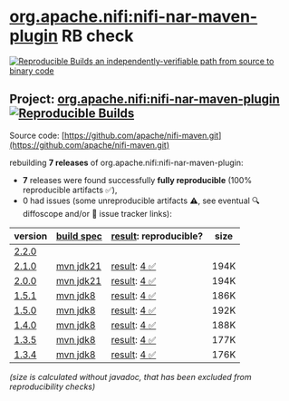 [org.apache.nifi:nifi-nar-maven-plugin](https://central.sonatype.com/artifact/org.apache.nifi/nifi-nar-maven-plugin/versions) RB check
=======

[![Reproducible Builds](https://reproducible-builds.org/images/logos/rb.svg) an independently-verifiable path from source to binary code](https://reproducible-builds.org/)

## Project: [org.apache.nifi:nifi-nar-maven-plugin](https://central.sonatype.com/artifact/org.apache.nifi/nifi-nar-maven-plugin/versions) [![Reproducible Builds](https://img.shields.io/endpoint?url=https://raw.githubusercontent.com/jvm-repo-rebuild/reproducible-central/master/content/org/apache/nifi/nifi-nar-maven-plugin/badge.json)](https://github.com/jvm-repo-rebuild/reproducible-central/blob/master/content/org/apache/nifi/nifi-nar-maven-plugin/README.md)

Source code: [https://github.com/apache/nifi-maven.git](https://github.com/apache/nifi-maven.git)

rebuilding **7 releases** of org.apache.nifi:nifi-nar-maven-plugin:
- **7** releases were found successfully **fully reproducible** (100% reproducible artifacts :white_check_mark:),
- 0 had issues (some unreproducible artifacts :warning:, see eventual :mag: diffoscope and/or :memo: issue tracker links):

| version | [build spec](/BUILDSPEC.md) | [result](https://reproducible-builds.org/docs/jvm/): reproducible? | size |
| -- | --------- | ------ | -- |
| [2.2.0](https://central.sonatype.com/artifact/org.apache.nifi/nifi-nar-maven-plugin/2.2.0/pom) | | | |
| [2.1.0](https://central.sonatype.com/artifact/org.apache.nifi/nifi-nar-maven-plugin/2.1.0/pom) | [mvn jdk21](nifi-nar-maven-plugin-2.1.0.buildspec) | [result](nifi-nar-maven-plugin-2.1.0.buildinfo): [4 :white_check_mark: ](nifi-nar-maven-plugin-2.1.0.buildcompare) | 194K |
| [2.0.0](https://central.sonatype.com/artifact/org.apache.nifi/nifi-nar-maven-plugin/2.0.0/pom) | [mvn jdk21](nifi-nar-maven-plugin-2.0.0.buildspec) | [result](nifi-nar-maven-plugin-2.0.0.buildinfo): [4 :white_check_mark: ](nifi-nar-maven-plugin-2.0.0.buildcompare) | 194K |
| [1.5.1](https://central.sonatype.com/artifact/org.apache.nifi/nifi-nar-maven-plugin/1.5.1/pom) | [mvn jdk8](nifi-nar-maven-plugin-1.5.1.buildspec) | [result](nifi-nar-maven-plugin-1.5.1.buildinfo): [4 :white_check_mark: ](nifi-nar-maven-plugin-1.5.1.buildcompare) | 186K |
| [1.5.0](https://central.sonatype.com/artifact/org.apache.nifi/nifi-nar-maven-plugin/1.5.0/pom) | [mvn jdk8](nifi-nar-maven-plugin-1.5.0.buildspec) | [result](nifi-nar-maven-plugin-1.5.0.buildinfo): [4 :white_check_mark: ](nifi-nar-maven-plugin-1.5.0.buildcompare) | 192K |
| [1.4.0](https://central.sonatype.com/artifact/org.apache.nifi/nifi-nar-maven-plugin/1.4.0/pom) | [mvn jdk8](nifi-nar-maven-plugin-1.4.0.buildspec) | [result](nifi-nar-maven-plugin-1.4.0.buildinfo): [4 :white_check_mark: ](nifi-nar-maven-plugin-1.4.0.buildcompare) | 188K |
| [1.3.5](https://central.sonatype.com/artifact/org.apache.nifi/nifi-nar-maven-plugin/1.3.5/pom) | [mvn jdk8](nifi-nar-maven-plugin-1.3.5.buildspec) | [result](nifi-nar-maven-plugin-1.3.5.buildinfo): [4 :white_check_mark: ](nifi-nar-maven-plugin-1.3.5.buildcompare) | 177K |
| [1.3.4](https://central.sonatype.com/artifact/org.apache.nifi/nifi-nar-maven-plugin/1.3.4/pom) | [mvn jdk8](nifi-nar-maven-plugin-1.3.4.buildspec) | [result](nifi-nar-maven-plugin-1.3.4.buildinfo): [4 :white_check_mark: ](nifi-nar-maven-plugin-1.3.4.buildcompare) | 176K |

<i>(size is calculated without javadoc, that has been excluded from reproducibility checks)</i>
